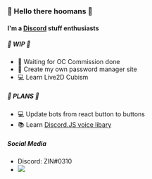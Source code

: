 ### 👋 Hello there hoomans 👋

#### I'm a [Discord](https://discord.com) stuff enthusiasts

##### 📅 WIP 📅

- 🎨 Waiting for OC Commission done
- 🔐 Create my own password manager site
- 💻 Learn Live2D Cubism

##### 🎯 PLANS 🎯

- 💻 Update bots from react button to buttons
- 📚 Learn [Discord.JS voice libary](https://github.com/discordjs/voice)

##### Social Media

- Discord: ZIN#0310
- [![](https://img.shields.io/badge/-twitter-1C9CEA?style=flat-square)](https://twitter.com/zinmaybe)
